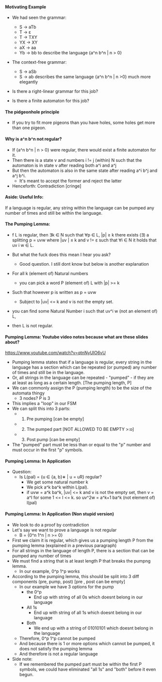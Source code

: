 #### Motivating Example
- We had seen the grammar:
	- S -> aTb
	- T -> ε
	- T -> TXY
	- YX -> XY
	- aX -> aa
	- Yb -> bb
	to describe the language {a^n b^n | n > 0}

- The context-free grammar:
	- S -> aSb
	- S -> ab
	describes the same language {a^n b^n | n >0} much more elegantly

- Is there a right-linear grammar for this job? 
- Is there a finite automaton for this job? 

#### The pidgeonhole principle
- If you try to fit more pigeons than you have holes, some holes get more than one pigeon.

#### Why is a^n b^n not regular? 
- If {a^n b^n | n > 0} were regular, there would exist a finite automaton for it.
- Then there is a state v and numbers i != j (within) N such that the automaton is in state v after reading both a^i and a^j 
- But then the automaton is also in the same state after reading a^i b^j and a^j b^i. 
	- It's meant to accept the former and reject the latter
- Henceforth: Contradiction [cringe]

#### Aside: Useful Info:
If a language is regular, any string within the language can be pumped any number of times and still be within the language.


#### The Pumping Lemma:
- f L is regular, then ∃k ∈ N such that ∀p ∈ L, |p| ≥ k there exists  (∃) a splitting p = uvw where |uv | ≤ k and v != ε such that ∀i ∈ N it holds that uv i w ∈ L.
- But what the fuck does this mean I hear you ask?
	- Good question. I still dont know but below is another explanation

- For all k (element of) Natural numbers
	- you can pick a word P (element of) L with |p| >= k
- Such that however p is written as p = uvw 
	- Subject to |uv| <= k and v is not the empty set.
- you can find some Natural Number i such that uv^i w (not an element of) L,
- then L is not regular.

#### Pumping Lemma: Youtube video notes because what are these slides about?
https://www.youtube.com/watch?v=qtnNyUlO6vU
- Pumping lemma states that if a language is regular, every string in the language has a section which can be repeated (or pumped) any number of times and still be in the language.  
- Or, all strings in the language can be repeated - "pumped" - if they are at least as long as a certain length. [The pumping length, P]
- We can commonly assign the P (pumping length) to be the size of the automata thingy
	- 3 nodes? P is 3
- This implies a "loop" in our FSM
- We can split this into 3 parts:
	- 1. Pre pumping [can be empty]
	- 2. The pumped part [NOT ALLOWED TO BE EMPTY >:o]
	- 3. Post pump  [can be empty]
- The "pumped" part must be less than or equal to the "p" number and must occur in the first "p" symbols. 
#### Pumping Lemma: In Application
- Question:
	- Is L(pal) = {u ∈ {a, b}∗ | u = uR} regular?
		- We get some natural number k
		- We pick a^k ba^k within L(pal).
		- if uvw = a^k ba^k, |uv| <= k and v is not the empty set, then v = a^I for some 1 <= I <= k. so uv^2w = a^k+1 ba^k (not element of) l(pal)

#### Pumping Lemma: In Application (Non stupid version)
- We look to do a proof by contradiction
-  Let's say we want to prove a language is not regular
	- B = {0^n 1^n | n >= 0} 
- First we claim it is regular, which gives us a pumping length P from the pumping lemma (explained in a previous paragraph)
- For all strings in the language of length P, there is a section that can be pumped any number of times
- We must find a string that is at least length P that breaks the pumpng lemma.
	- In our example, 0^p 1^p works
- According to the pumping lemma, this should be split into 3 diff components (pre, pump, post) [pre , post can be empty]
	- In our example we have 3 options for the pump
		- the 0^p
			- End up with string of all 0s which doesnt belong in our language
		- All 1s
			- End up with string of all 1s which doesnt belong in our language
		- Both
			- We end up with a string of 01010101 which doesnt belong in the language
	- Therefore, 0^p 1^p cannot be pumped 
	- And because there is 1 or more options which cannot be pumped, it does not satisfy the pumping lemma
	- And therefore is not a regular language
- Side note: 
	- If we remembered the pumped part must be within the first P symbols, we could have eliminated "all 1s" and "both" before it even begun.


